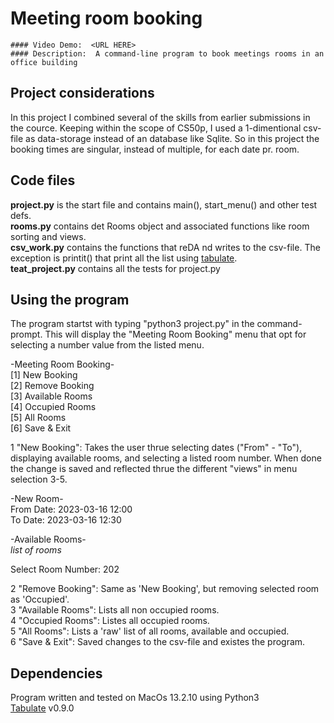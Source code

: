 # Meeting room booking
    #### Video Demo:  <URL HERE>
    #### Description:  A command-line program to book meetings rooms in an office building

## Project considerations
In this project I combined several of the skills from earlier submissions in the cource.
Keeping within the scope of CS50p, I used a 1-dimentional csv-file as data-storage instead of an database like Sqlite. So in this project the booking times are singular, instead of multiple, for each date pr. room.

## Code files
<b>project.py</b> is the start file and contains main(), start_menu() and other test defs.<br>
<b>rooms.py</b> contains det Rooms object and associated functions like room sorting and views.<br>
<b>csv_work.py</b> contains the functions that reDA nd writes to the csv-file. The exception is printit() that print all the list using [tabulate](https://pypi.org/project/tabulate/).<br>
<b>teat_project.py</b> contains all the tests for project.py

## Using the program
The program startst with typing "python3 project.py" in the command-prompt.
This will display the "Meeting Room Booking" menu that opt for selecting a number value from the listed menu. 

-Meeting Room Booking-<br>
[1] New Booking<br>
[2] Remove Booking<br>
[3] Available Rooms<br>
[4] Occupied Rooms<br>
[5] All Rooms<br>
[6] Save & Exit<br>

1 "New Booking": Takes the user thrue selecting dates ("From" - "To"), displaying available rooms, and selecting a listed room number. When done the change is saved and reflected thrue the different "views" in menu selection 3-5.

-New Room-<br>
From Date: 2023-03-16 12:00<br>
To Date: 2023-03-16 12:30<br>

-Available Rooms-<br>
*list of rooms*<br>

Select Room Number: 202<br>


2 "Remove Booking": Same as 'New Booking', but removing selected room as 'Occupied'.<br>
3 "Available Rooms": Lists all non occupied rooms.<br>
4 "Occupied Rooms": Listes all occupied rooms.<br>
5 "All Rooms": Lists a 'raw' list of all rooms, available and occupied.<br>
6 "Save & Exit": Saved changes to the csv-file and existes the program.<br>

## Dependencies
Program written and tested on MacOs 13.2.10 using Python3<br>
[Tabulate](https://pypi.org/project/tabulate/) v0.9.0
